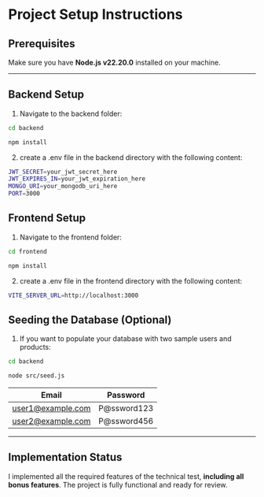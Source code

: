 # Project Setup Instructions

## Prerequisites

Make sure you have **Node.js v22.20.0** installed on your machine.

---

## Backend Setup

1. Navigate to the backend folder:

```bash
cd backend

npm install
```
2. create a .env file in the backend directory with the following content:
```bash
JWT_SECRET=your_jwt_secret_here
JWT_EXPIRES_IN=your_jwt_expiration_here
MONGO_URI=your_mongodb_uri_here
PORT=3000
```
## Frontend Setup

1. Navigate to the frontend folder:

```bash
cd frontend

npm install
```
2. create a .env file in the frontend directory with the following content:
```bash
VITE_SERVER_URL=http://localhost:3000
```

## Seeding the Database (Optional)

1. If you want to populate your database with two sample users and products:

```bash
cd backend

node src/seed.js
```
| Email                                         | Password    |
|----------------------------------------------|------------|
| [user1@example.com](mailto:user1@example.com) | P@ssword123 |
| [user2@example.com](mailto:user2@example.com) | P@ssword456 |

---

## Implementation Status

I implemented all the required features of the technical test, **including all bonus features**. The project is fully functional and ready for review.



